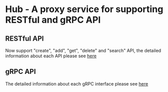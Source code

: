 # Hub - A proxy service for supporting RESTful and gRPC API

## RESTful API
Now support "create", "add", "get", "delete" and "search" API, the detailed information about each API please see [here](RESTfulAPI.md)


## gRPC API
The detailed information about each gRPC interface please see [here](https://github.com/awa-ai/awadb/tree/main/service/protos/awadb.proto)


